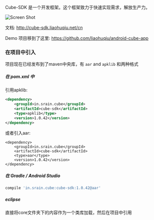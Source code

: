 Cube-SDK 是一个开发框架。这个框架致力于快速实现需求，解放生产力。

![Screen Shot](https://raw.githubusercontent.com/etao-open-source/cube-sdk/dev/screen-shot.png)

文档: http://cube-sdk.liaohuqiu.net/cn

Demo 项目移到了这里: https://github.com/liaohuqiu/android-cube-app

### 在项目中引入


项目现在已经发布到了maven中央库，有 `aar` and `apklib` 和两种格式

##### 在 pom.xml 中

引用apklib:

```xml
<dependency>
    <groupId>in.srain.cube</groupId>
    <artifactId>cube-sdk</artifactId>
    <type>apklib</type>
    <version>1.0.42</version>
</dependency>
```

或者引入aar:

```
<dependency>
    <groupId>in.srain.cube</groupId>
    <artifactId>cube-sdk</artifactId>
    <type>aar</type>
    <version>1.0.42</version>
</dependency>
```

##### 在 Gradle / Android Studio

``` gradle 
compile 'in.srain.cube:cube-sdk:1.0.42@aar'
`````

##### eclipse

直接将core文件夹下的内容作为一个类库加载，然后在项目中引用